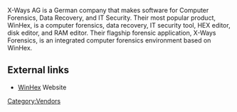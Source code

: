 X-Ways AG is a German company that makes software for Computer
Forensics, Data Recovery, and IT Security. Their most popular product,
WinHex, is a computer forensics, data recovery, IT security tool, HEX
editor, disk editor, and RAM editor. Their flagship forensic
application, X-Ways Forensics, is an integrated computer forensics
environment based on WinHex.

## External links

- [WinHex](http://www.winhex.com/winhex/) Website

[Category:Vendors](Category:Vendors "wikilink")